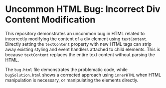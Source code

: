 # Uncommon HTML Bug: Incorrect Div Content Modification

This repository demonstrates an uncommon bug in HTML related to incorrectly modifying the content of a div element using `textContent`.  Directly setting the `textContent` property with new HTML tags can strip away existing styling and event handlers attached to child elements. This is because `textContent` replaces the entire text content without parsing the HTML. 

The `bug.html` file demonstrates the problematic code, while `bugSolution.html` shows a corrected approach using `innerHTML` when HTML manipulation is necessary, or manipulating the elements directly.